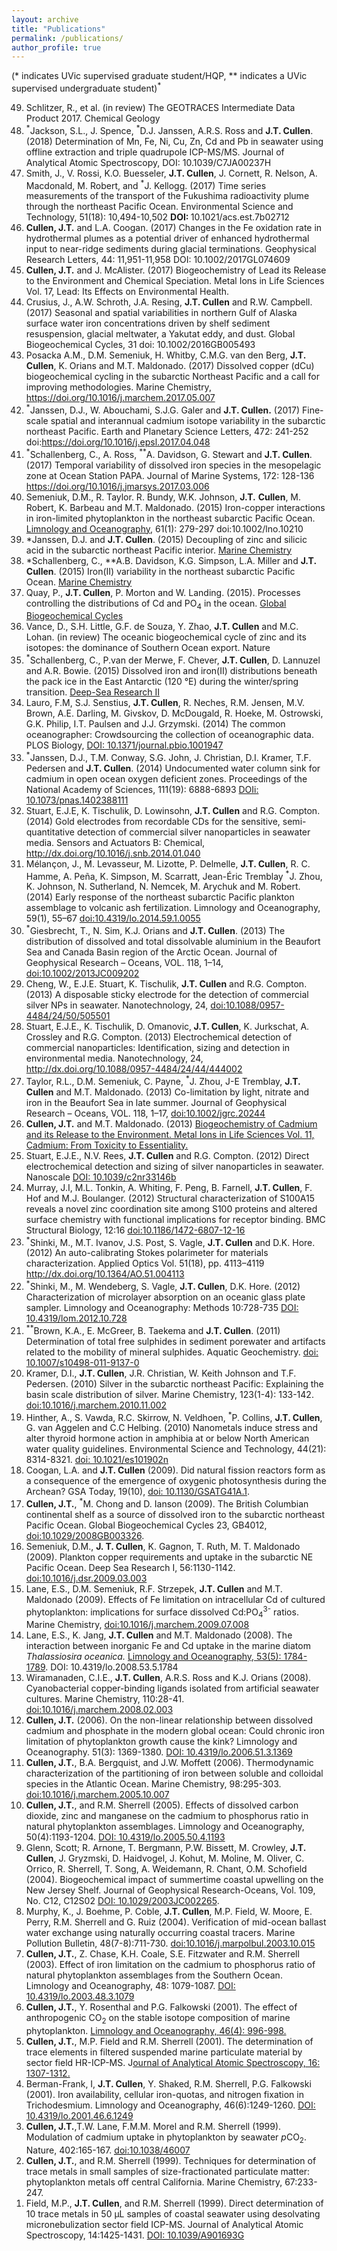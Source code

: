 ```yaml
---
layout: archive
title: "Publications"
permalink: /publications/
author_profile: true
---
```


<p>(* indicates UVic supervised graduate student/HQP, ** indicates a UVic supervised undergraduate student)<sup>*</sup></p>
<ol>
<li value="49">Schlitzer, R., et al. (in review) The GEOTRACES Intermediate Data Product 2017. Chemical Geology</li>
<li value="48"><sup>*</sup>Jackson, S.L., J. Spence, <sup>*</sup>D.J. Janssen, A.R.S. Ross and <strong>J.T. Cullen</strong>. (2018) Determination of Mn, Fe, Ni, Cu, Zn, Cd and Pb in seawater using offline extraction and triple quadrupole ICP-MS/MS. Journal of Analytical Atomic Spectroscopy, DOI: 10.1039/C7JA00237H</li>
<li value="47">Smith, J., V. Rossi, K.O. Buesseler, <strong>J.T. Cullen</strong>, J. Cornett, R. Nelson, A. Macdonald, M. Robert, and <sup>*</sup>J. Kellogg. (2017) Time series measurements of the transport of the Fukushima radioactivity plume through the northeast Pacific Ocean. Environmental Science and Technology, 51(18): 10,494-10,502 <strong>DOI: </strong>10.1021/acs.est.7b02712</li>
<li value="46"><strong>Cullen, J.T.</strong> and L.A. Coogan. (2017) Changes in the Fe oxidation rate in hydrothermal plumes as a potential driver of enhanced hydrothermal input to near-ridge sediments during glacial terminations. Geophysical Research Letters, 44: 11,951-11,958 DOI: 10.1002/2017GL074609</li>
<li value="45"><strong>Cullen, J.T.</strong> and J. McAlister. (2017) Biogeochemistry of Lead its Release to the Environment and Chemical Speciation. Metal Ions in Life Sciences Vol. 17, Lead: Its Effects on Environmental Health.</li>
<li value="44">Crusius, J., A.W. Schroth, J.A. Resing, <strong>J.T. Cullen</strong> and R.W. Campbell. (2017) Seasonal and spatial variabilities in northern Gulf of Alaska surface water iron concentrations driven by shelf sediment resuspension, glacial meltwater, a Yakutat eddy, and dust. Global Biogeochemical Cycles, 31 doi: 10.1002/2016GB005493</li>
<li value="43">Posacka A.M., D.M. Semeniuk, H. Whitby, C.M.G. van den Berg, <strong>J.T. Cullen</strong>, K. Orians and M.T. Maldonado. (2017) Dissolved copper (dCu) biogeochemical cycling in the subarctic Northeast Pacific and a call for improving methodologies. Marine Chemistry, <a href="https://doi.org/10.1016/j.marchem.2017.05.007" target="_blank" rel="noopener">https://doi.org/10.1016/j.marchem.2017.05.007</a></li>
<li value="42"><sup>*</sup>Janssen, D.J., W. Abouchami, S.J.G. Galer and <strong>J.T. Cullen.</strong> (2017) Fine-scale spatial and interannual cadmium isotope variability in the subarctic northeast Pacific. Earth and Planetary Science Letters, 472: 241-252 doi:<a href="https://doi.org/10.1016/j.epsl.2017.04.048">https://doi.org/10.1016/j.epsl.2017.04.048</a></li>
<li value="41"><sup>*</sup>Schallenberg, C., A. Ross, <sup>**</sup>A. Davidson, G. Stewart and <strong>J.T. Cullen</strong>. (2017) Temporal variability of dissolved iron species in the mesopelagic zone at Ocean Station PAPA. Journal of Marine Systems, 172: 128-136 <a href="https://doi.org/10.1016/j.jmarsys.2017.03.006">https://doi.org/10.1016/j.jmarsys.2017.03.006</a></li>
<li value="40">Semeniuk, D.M., R. Taylor. R. Bundy, W.K. Johnson, <strong>J.T.</strong> <strong>Cullen</strong>, M. Robert, K. Barbeau and M.T. Maldonado. (2015) Iron-copper interactions in iron-limited phytoplankton in the northeast subarctic Pacific Ocean. <a href="http://onlinelibrary.wiley.com/doi/10.1002/lno.10210/abstract">Limnology and Oceanography</a>, 61(1): 279-297 doi:10.1002/lno.10210</li>
<li value="39">*Janssen, D.J. and <strong>J.T. Cullen</strong>. (2015) Decoupling of zinc and silicic acid in the subarctic northeast Pacific interior. <a href="http://www.sciencedirect.com/science/article/pii/S0304420315000687" target="_blank" rel="noopener">Marine Chemistry</a></li>
<li value="38">*Schallenberg, C., **A.B. Davidson, K.G. Simpson, L.A. Miller and <strong>J.T. Cullen</strong>. (2015) Iron(II) variability in the northeast subarctic Pacific Ocean. <a href="http://www.sciencedirect.com/science/article/pii/S0304420315000985" target="_blank" rel="noopener">Marine Chemistry</a></li>
<li value="37">Quay, P., <strong>J.T. Cullen</strong>, P. Morton and W. Landing. (2015). Processes controlling the distributions of Cd and PO<sub>4</sub> in the ocean. <a href="http://onlinelibrary.wiley.com/doi/10.1002/2014GB004998/full" target="_blank" rel="noopener">Global Biogeochemical Cycles</a></li>
<li value="36">Vance, D., S.H. Little, G.F. de Souza, Y. Zhao, <strong>J.T. Cullen</strong> and M.C. Lohan. (in review) The oceanic biogeochemical cycle of zinc and its isotopes: the dominance of Southern Ocean export. Nature</li>
<li value="35"><sup>*</sup>Schallenberg, C., P.van der Merwe, F. Chever, <strong>J.T. Cullen</strong>, D. Lannuzel and A.R. Bowie. (2015) Dissolved iron and iron(II) distributions beneath the pack ice in the East Antarctic (120 °E) during the winter/spring transition. <a href="http://www.sciencedirect.com/science/article/pii/S0967064515000600" target="_blank" rel="noopener">Deep-Sea Research II</a></li>
<li value="34">Lauro, F.M, S.J. Senstius, <strong>J.T. Cullen</strong>, R. Neches, R.M. Jensen, M.V. Brown, A.E. Darling, M. Givskov, D. McDougald, R. Hoeke, M. Ostrowski, G.K. Philip, I.T. Paulsen and J.J. Grzymski. (2014) The common oceanographer: Crowdsourcing the collection of oceanographic data. PLOS Biology, <a href="http://www.plosbiology.org/article/info%3Adoi%2F10.1371%2Fjournal.pbio.1001947" target="_blank" rel="noopener">DOI: 10.1371/journal.pbio.1001947</a></li>
<li value="33"><sup>*</sup>Janssen, D.J., T.M. Conway, S.G. John, J. Christian, D.I. Kramer, T.F. Pedersen and <strong>J.T. Cullen</strong>. (2014) Undocumented water column sink for cadmium in open ocean oxygen deficient zones. Proceedings of the National Academy of Sciences, 111(19): 6888-6893 <a href="http://www.pnas.org/content/111/19/6888.short" target="_blank" rel="noopener">DOIi: 10.1073/pnas.1402388111</a></li>
<li value="32">Stuart, E.J.E, K. Tischulik, D. Lowinsohn, <strong>J.T. Cullen</strong> and R.G. Compton. (2014) Gold electrodes from recordable CDs for the sensitive, semi-quantitative detection of commercial silver nanoparticles in seawater media. Sensors and Actuators B: Chemical, <a href="http://www.sciencedirect.com/science/article/pii/S0925400514000574" target="_blank" rel="noopener">http://dx.doi.org/10.1016/j.snb.2014.01.040</a></li>
<li value="31">Mélançon, J., M. Levasseur, M. Lizotte, P. Delmelle, <strong>J.T. Cullen</strong>, R. C. Hamme, A. Peña, K. Simpson, M. Scarratt, Jean-Éric Tremblay <sup>*</sup>J. Zhou, K. Johnson, N. Sutherland, N. Nemcek, M. Arychuk and M. Robert. (2014) Early response of the northeast subarctic Pacific plankton assemblage to volcanic ash fertilization. Limnology and Oceanography, 59(1), 55–67 <a href="http://www.aslo.org/lo/toc/vol_59/issue_1/0055.html" target="_blank" rel="noopener">doi:10.4319/lo.2014.59.1.0055</a></li>
<li value="30"><sup>*</sup>Giesbrecht, T., N. Sim, K.J. Orians and <strong>J.T. Cullen</strong>. (2013) The distribution of dissolved and total dissolvable aluminium in the Beaufort Sea and Canada Basin region of the Arctic Ocean. Journal of Geophysical Research – Oceans, VOL. 118, 1–14, <a href="http://onlinelibrary.wiley.com/doi/10.1002/2013JC009202/abstract" target="_blank" rel="noopener">doi:10.1002/2013JC009202</a></li>
<li value="29">Cheng, W., E.J.E. Stuart, K. Tischulik, <strong>J.T. Cullen</strong> and R.G. Compton. (2013) A disposable sticky electrode for the detection of commercial silver NPs in seawater. Nanotechnology, 24, <a href="http://iopscience.iop.org/0957-4484/24/50/505501/" target="_blank" rel="noopener">doi:10.1088/0957-4484/24/50/505501</a></li>
<li value="28">Stuart, E.J.E., K. Tischulik, D. Omanovic,<strong> J.T. Cullen</strong>, K. Jurkschat, A. Crossley and R.G. Compton. (2013) Electrochemical detection of commercial nanoparticles: Identification, sizing and detection in environmental media. Nanotechnology, 24, <a href="http://www.ingentaconnect.com/content/iop/nano/2013/00000024/00000044/art444002" target="_blank" rel="noopener">http://dx.doi.org/10.1088/0957-4484/24/44/444002</a></li>
<li value="27">Taylor, R.L., D.M. Semeniuk, C. Payne, <sup>*</sup>J. Zhou, J-E Tremblay, <strong>J.T. Cullen</strong> and M.T. Maldonado. (2013) Co-limitation by light, nitrate and iron in the Beaufort Sea in late summer. Journal of Geophysical Research – Oceans, VOL. 118, 1–17, <a href="http://onlinelibrary.wiley.com/doi/10.1002/jgrc.20244/abstract" target="_blank" rel="noopener">doi:10.1002/jgrc.20244</a></li>
<li value="26"><strong>Cullen, J.T.</strong> and M.T. Maldonado. (2013) <a href="http://link.springer.com/book/10.1007%2F978-94-007-5179-8" target="_blank" rel="noopener">Biogeochemistry of Cadmium and its Release to the Environment. Metal Ions in Life Sciences Vol. 11, Cadmium: From Toxicity to Essentiality.</a></li>
<li value="25">Stuart, E.J.E., N.V. Rees, <strong>J.T. Cullen</strong> and R.G. Compton. (2012) Direct electrochemical detection and sizing of silver nanoparticles in seawater. Nanoscale <a href="http://pubs.rsc.org/en/content/articlehtml/2012/nr/c2nr33146b" target="_blank" rel="noopener">DOI: 10.1039/c2nr33146b</a></li>
<li value="24">Murray, J.I, M.L. Tonkin, A. Whiting, F. Peng, B. Farnell, <strong>J.T. Cullen</strong>, F. Hof and M.J. Boulanger. (2012) Structural characterization of S100A15 reveals a novel zinc coordination site among S100 proteins and altered surface chemistry with functional implications for receptor binding. BMC Structural Biology, 12:16 <a href="http://www.biomedcentral.com/1472-6807/12/16" target="_blank" rel="noopener">doi:10.1186/1472-6807-12-16</a></li>
<li value="23"><sup>*</sup>Shinki, M., M.T. Ivanov, J.S. Post, S. Vagle, <strong>J.T. Cullen</strong> and D.K. Hore. (2012) An auto-calibrating Stokes polarimeter for materials characterization. Applied Optics Vol. 51(18), pp. 4113–4119 <a href="http://www.opticsinfobase.org/ao/abstract.cfm?uri=ao-51-18-4113" target="_blank" rel="noopener">http://dx.doi.org/10.1364/AO.51.004113</a></li>
<li value="22"><sup>*</sup>Shinki, M., M. Wendeberg, S. Vagle, <strong>J.T. Cullen</strong>, D.K. Hore. (2012) Characterization of microlayer absorption on an oceanic glass plate sampler. Limnology and Oceanography: Methods 10:728-735 <a href="http://www.aslo.org/lomethods/free/2012/0728.html" target="_blank" rel="noopener">DOI: 10.4319/lom.2012.10.728</a></li>
<li value="21"><sup>**</sup>Brown, K.A., E. McGreer, B. Taekema and <strong>J.T. Cullen</strong>. (2011) Determination of total free sulphides in sediment porewater and artifacts related to the mobility of mineral sulphides. Aquatic Geochemistry. <a href="http://link.springer.com/article/10.1007%2Fs10498-011-9137-0" target="_blank" rel="noopener">doi: 10.1007/s10498-011-9137-0</a></li>
<li value="20">Kramer, D.I., <strong>J.T. Cullen</strong>, J.R. Christian, W. Keith Johnson and T.F. Pedersen. (2010) Silver in the subarctic northeast Pacific: Explaining the basin scale distribution of silver. Marine Chemistry, 123(1-4): 133-142. <a href="http://www.sciencedirect.com/science/article/pii/S0304420310001222" target="_blank" rel="noopener">doi:10.1016/j.marchem.2010.11.002</a></li>
<li value="19">Hinther, A., S. Vawda, R.C. Skirrow, N. Veldhoen, <sup>*</sup>P. Collins, <strong>J.T. Cullen</strong>, G. van Aggelen and C.C Helbing. (2010) Nanometals induce stress and alter thyroid hormone action in amphibia at or below North American water quality guidelines. Environmental Science and Technology, 44(21): 8314-8321. <a href="http://pubs.acs.org/doi/abs/10.1021/es101902n" target="_blank" rel="noopener">doi: 10.1021/es101902n</a></li>
<li value="18">Coogan, L.A. and <strong>J.T. Cullen</strong> (2009). Did natural fission reactors form as a consequence of the emergence of oxygenic photosynthesis during the Archean? GSA Today, 19(10), <a href="http://www.geosociety.org/gsatoday/archive/19/10/article/i1052-5173-19-10-4.htm" target="_blank" rel="noopener">doi: 10.1130/GSATG41A.1</a>.</li>
<li value="17"><strong>Cullen, J.T.</strong>, <sup>*</sup>M. Chong and D. Ianson (2009). The British Columbian continental shelf as a source of dissolved iron to the subarctic northeast Pacific Ocean. Global Biogeochemical Cycles 23, GB4012, <a href="http://onlinelibrary.wiley.com/doi/10.1029/2008GB003326/abstract" target="_blank" rel="noopener">doi:10.1029/2008GB003326</a>.</li>
<li value="16">Semeniuk, D.M., <strong>J. T. Cullen</strong>, K. Gagnon, T. Ruth, M. T. Maldonado (2009). Plankton copper requirements and uptake in the subarctic NE Pacific Ocean. Deep Sea Research I, 56:1130-1142. <a href="http://www.sciencedirect.com/science/article/pii/S096706370900051X" target="_blank" rel="noopener">doi:10.1016/j.dsr.2009.03.003</a></li>
<li value="15">Lane, E.S., D.M. Semeniuk, R.F. Strzepek, <strong>J.T. Cullen</strong> and M.T. Maldonado (2009). Effects of Fe limitation on intracellular Cd of cultured phytoplankton: implications for surface dissolved Cd:PO<sub>4</sub><sup>3-</sup> ratios. Marine Chemistry, <a href="http://www.sciencedirect.com/science/article/pii/S0304420309001017" target="_blank" rel="noopener">doi:10.1016/j.marchem.2009.07.008</a></li>
<li value="14">Lane, E.S., K. Jang, <strong>J.T. Cullen</strong> and M.T. Maldonado (2008). The interaction between inorganic Fe and Cd uptake in the marine diatom <em>Thalassiosira oceanica.</em> <a href="http://www.aslo.org/lo/toc/vol_53/issue_5/1784.html" target="_blank" rel="noopener">Limnology and Oceanography, 53(5): 1784-1789</a>. DOI: 10.4319/lo.2008.53.5.1784</li>
<li value="13">Wiramanaden, C.I.E., <strong>J.T. Cullen</strong>, A.R.S. Ross and K.J. Orians (2008). Cyanobacterial copper-binding ligands isolated from artificial seawater cultures. Marine Chemistry, 110:28-41. <a id="ddDoi" class="S_C_ddDoi" href="http://dx.doi.org/10.1016/j.marchem.2008.02.003">doi:10.1016/j.marchem.2008.02.003</a></li>
<li value="12"><strong>Cullen, J.T.</strong> (2006). On the non-linear relationship between dissolved cadmium and phosphate in the modern global ocean: Could chronic iron limitation of phytoplankton growth cause the kink? Limnology and Oceanography. 51(3): 1369-1380. <a href="http://aslo.net/lo/toc/vol_51/issue_3/1369.html" target="_blank" rel="noopener">DOI: 10.4319/lo.2006.51.3.1369</a></li>
<li value="11"><strong>Cullen, J.T.</strong>, B.A. Bergquist, and J.W. Moffett (2006). Thermodynamic characterization of the partitioning of iron between soluble and colloidal species in the Atlantic Ocean. Marine Chemistry, 98:295-303. <a id="ddDoi" class="S_C_ddDoi" href="http://dx.doi.org/10.1016/j.marchem.2005.10.007" target="_blank" rel="noopener">doi:10.1016/j.marchem.2005.10.007</a></li>
<li value="10"><strong>Cullen, J.T.</strong>, and R.M. Sherrell (2005). Effects of dissolved carbon dioxide, zinc and manganese on the cadmium to phosphorus ratio in natural phytoplankton assemblages. Limnology and Oceanography, 50(4):1193-1204. <a href="http://www.aslo.org/lo/toc/vol_50/issue_4/1193.html" target="_blank" rel="noopener">DOI: 10.4319/lo.2005.50.4.1193</a></li>
<li value="9">Glenn, Scott; R. Arnone, T. Bergmann, P.W. Bissett, M. Crowley, <strong>J.T. Cullen</strong>, J. Gryzmski, D. Haidvogel, J. Kohut, M. Moline, M. Oliver, C. Orrico, R. Sherrell, T. Song, A. Weidemann, R. Chant, O.M. Schofield (2004). Biogeochemical impact of summertime coastal upwelling on the New Jersey Shelf. Journal of Geophysical Research-Oceans, Vol. 109, No. C12, C12S02 <a href="http://onlinelibrary.wiley.com/doi/10.1029/2003JC002265/abstract" target="_blank" rel="noopener">DOI: 10.1029/2003JC002265</a>.</li>
<li value="8">Murphy, K., J. Boehme, P. Coble, <strong>J.T. Cullen</strong>, M.P. Field, W. Moore, E. Perry, R.M. Sherrell and G. Ruiz (2004). Verification of mid-ocean ballast water exchange using naturally occurring coastal tracers. Marine Pollution Bulletin, 48(7-8):711-730. <a id="ddDoi" class="S_C_ddDoi" href="http://dx.doi.org/10.1016/j.marpolbul.2003.10.015" target="_blank" rel="noopener">doi:10.1016/j.marpolbul.2003.10.015</a></li>
<li value="7"><strong>Cullen, J.T.</strong>, Z. Chase, K.H. Coale, S.E. Fitzwater and R.M. Sherrell (2003). Effect of iron limitation on the cadmium to phosphorus ratio of natural phytoplankton assemblages from the Southern Ocean. Limnology and Oceanography, 48: 1079-1087. <a href="http://www.aslo.org/lo/toc/vol_48/issue_3/1079.html" target="_blank" rel="noopener">DOI: 10.4319/lo.2003.48.3.1079</a></li>
<li value="6"><strong>Cullen, J.T.</strong>, Y. Rosenthal and P.G. Falkowski (2001). The effect of anthropogenic CO<sub>2</sub> on the stable isotope composition of marine phytoplankton. <a href="http://www.aslo.org/lo/toc/vol_46/issue_4/0996.pdf" target="_blank" rel="noopener">Limnology and Oceanography, 46(4): 996-998. </a></li>
<li value="5"><strong>Cullen, J.T.</strong>, M.P. Field and R.M. Sherrell (2001). The determination of trace elements in filtered suspended marine particulate material by sector field HR-ICP-MS. J<a href="http://pubs.rsc.org/en/Content/ArticleLanding/2001/JA/b104398f#!divAbstract" target="_blank" rel="noopener">ournal of Analytical Atomic Spectroscopy, 16: 1307-1312.</a></li>
<li value="4">Berman-Frank, I, <strong>J.T. Cullen</strong>, Y. Shaked, R.M. Sherrell, P.G. Falkowski (2001). Iron availability, cellular iron-quotas, and nitrogen fixation in Trichodesmium. Limnology and Oceanography, 46(6):1249-1260. <a href="http://www.aslo.org/lo/toc/vol_46/issue_6/1249.html" target="_blank" rel="noopener">DOI: 10.4319/lo.2001.46.6.1249</a></li>
<li value="3"><strong>Cullen, J.T.</strong>,T.W. Lane, F.M.M. Morel and R.M. Sherrell (1999). Modulation of cadmium uptake in phytoplankton by seawater<em> p</em>CO<sub>2</sub>. Nature, 402:165-167. <a href="http://www.nature.com/nature/journal/v402/n6758/full/402165a0.html" target="_blank" rel="noopener"><span class="doi"><abbr title="Digital Object Identifier">doi</abbr>:10.1038/46007</span></a></li>
<li value="2"><strong>Cullen, J.T.</strong>, and R.M. Sherrell (1999). Techniques for determination of trace metals in small samples of size-fractionated particulate matter: phytoplankton metals off central California. Marine Chemistry, 67:233-247.</li>
<li value="1">Field, M.P., <strong>J.T. Cullen</strong>, and R.M. Sherrell (1999). Direct determination of 10 trace metals in 50 µL samples of coastal seawater using desolvating micronebulization sector field ICP-MS. Journal of Analytical Atomic Spectroscopy, 14:1425-1431. <a href="http://pubs.rsc.org/en/content/articlelanding/1999/ja/a901693g#!divAbstract" target="_blank" rel="noopener">DOI: 10.1039/A901693G</a></li>
</ol>
